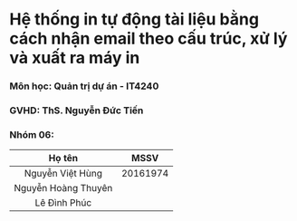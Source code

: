 # Hệ thống in tự động tài liệu bằng cách nhận email theo cấu trúc, xử lý và xuất ra máy in



### Môn học: Quản trị dự án - IT4240

### GVHD: ThS. Nguyễn Đức Tiến

### Nhóm 06:

|       Họ tên        |   MSSV   |
| :-----------------: | :------: |
|  Nguyễn Việt Hùng   | 20161974 |
| Nguyễn Hoàng Thuyên |          |
|    Lê Đình Phúc     |          |

